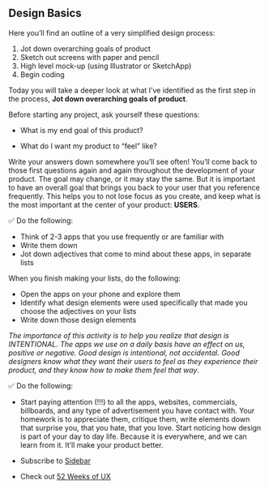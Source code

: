 ## Design Basics
Here you’ll find an outline of a very simplified design process:
 
1. Jot down overarching goals of product
2. Sketch out screens with paper and pencil
3. High level mock-up (using Illustrator or SketchApp)
4. Begin coding
 
Today you will take a deeper look at what I’ve identified as the first step in the process, **Jot down overarching goals of product**.
 
Before starting any project, ask yourself these questions:  

* What is my end goal of this product?

* What do I want my product to “feel” like? 
 
Write your answers down somewhere you’ll see often! You’ll come back to those first questions again and again throughout the development of your product. The goal may change, or it may stay the same. But it is important to have an overall goal that brings you back to your user that you reference frequently. This helps you to not lose focus as you create, and keep what is the most important at the center of your product: **USERS**. 
 
 
:white_check_mark: Do the following:

* Think of 2-3 apps that you use frequently or are familiar with
* Write them down
* Jot down adjectives that come to mind about these apps, in separate lists 


When you finish making your lists, do the following:
* Open the apps on your phone and explore them
* Identify what design elements were used specifically that made you choose the adjectives on your lists
* Write down those design elements
 

  
*The importance of this activity is to help you realize that design is INTENTIONAL. The apps we use on a daily basis have an effect on us, positive or negative. Good design is intentional, not accidental. Good designers know what they want their users to feel as they experience their product, and they know how to make them feel that way*. 
 
:white_check_mark: Do the following:

* Start paying attention (!!!)  to all the apps, websites, commercials, billboards, and any type of advertisement you have contact with. Your homework is to appreciate them, critique them, write elements down that surprise you, that you hate, that you love. Start noticing how design is part of your day to day life. Because it is everywhere, and we can learn from it. It’ll make your product better.
  
* Subscribe to [Sidebar](http://sidebar.io/)  
* Check out [52 Weeks of UX](http://52weeksofux.com/tagged/week_1)